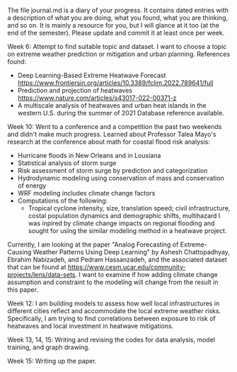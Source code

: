 The file journal.md is a diary of your progress. It contains dated entries with a description of what you are doing, what you found, what you are thinking, and so on. It is mainly a resource for you, but I will glance at it too (at the end of the semester). Please update and commit it at least once per week.

Week 6:
Attempt to find suitable topic and dataset. I want to choose a topic on extreme weather prediction or mitigation and urban planning. 
References found:
- Deep Learning-Based Extreme Heatwave Forecast
  https://www.frontiersin.org/articles/10.3389/fclim.2022.789641/full
- Prediction and projection of heatwaves
  https://www.nature.com/articles/s43017-022-00371-z
- A multiscale analysis of heatwaves and urban heat islands in the western U.S. during the summer of 2021
  Database reference available. 

Week 10:
Went to a conference and a competition the past two weekends and didn't make much progress. 
Learned about Professor Talea Mayo's research at the conference about math for coastal flood risk analysis:
 - Hurricane floods in New Orleans and in Lousiana
 - Statistical analysis of storm surge
 - Risk assessment of storm surge by prediction and categorization
 - Hydrodynamic modeling using conservation of mass and conservation of energy
 - WRF modeling includes climate change factors
 - Computations of the following:
   - Tropical cyclone intensity, size, translation speed; civil infrastructure, costal population dynamics and demographic shifts, multihazard
I was inpired by climate change impacts on regional flooding and sought for using the similar modeling method in a heatwave project.

Currently, I am looking at the paper "Analog Forecasting of Extreme-Causing Weather Patterns Using Deep Learning" by Ashesh Chattopadhyay, Ebrahim Nabizadeh, and Pedram Hassanzadeh, and the associated dataset that can be found at https://www.cesm.ucar.edu/community-projects/lens/data-sets. I want to examine if how adding climate change assumption and constraint to the modeling will change from the result in this paper. 

Week 12:
I am building models to assess how well local infrastructures in different cities reflect and accommodate the local extreme weather risks. Specifically, I am trying to find correlations between exposure to risk of heatwaves and local investment in heatwave mitigations. 

Week 13, 14, 15:
Writing and revising the codes for data analysis, model training, and graph drawing.

Week 15:
Writing up the paper. 
